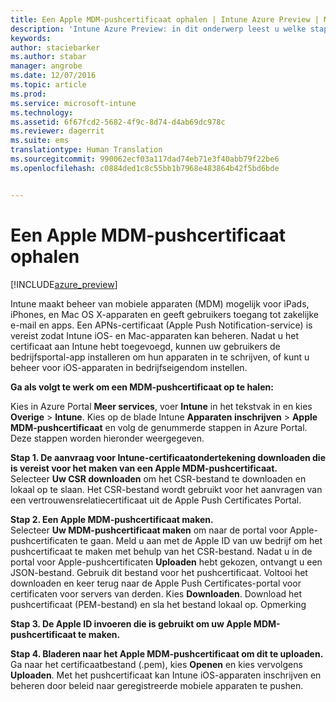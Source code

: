 ```yaml
---
title: Een Apple MDM-pushcertificaat ophalen | Intune Azure Preview | Microsoft Docs
description: 'Intune Azure Preview: in dit onderwerp leest u welke stappen u moet uitvoeren om een Apple MDM-pushcertificaat op te halen voor het beheren van iOS-apparaten met Intune.'
keywords: 
author: staciebarker
ms.author: stabar
manager: angrobe
ms.date: 12/07/2016
ms.topic: article
ms.prod: 
ms.service: microsoft-intune
ms.technology: 
ms.assetid: 6f67fcd2-5682-4f9c-8d74-d4ab69dc978c
ms.reviewer: dagerrit
ms.suite: ems
translationtype: Human Translation
ms.sourcegitcommit: 990062ecf03a117dad74eb71e3f40abb79f22be6
ms.openlocfilehash: c0884ded1c8c55bb1b7968e483864b42f5bd6bde


---
```


# <a name="get-an-apple-mdm-push-certificate"></a>Een Apple MDM-pushcertificaat ophalen 

[!INCLUDE[azure_preview](../includes/azure_preview.md)]

Intune maakt beheer van mobiele apparaten (MDM) mogelijk voor iPads, iPhones, en Mac OS X-apparaten en geeft gebruikers toegang tot zakelijke e-mail en apps. Een APNs-certificaat (Apple Push Notification-service) is vereist zodat Intune iOS- en Mac-apparaten kan beheren. Nadat u het certificaat aan Intune hebt toegevoegd, kunnen uw gebruikers de bedrijfsportal-app installeren om hun apparaten in te schrijven, of kunt u beheer voor iOS-apparaten in bedrijfseigendom instellen.

**Ga als volgt te werk om een MDM-pushcertificaat op te halen:**<br>

Kies in Azure Portal **Meer services**, voer **Intune** in het tekstvak in en kies **Overige** > **Intune**. Kies op de blade Intune **Apparaten inschrijven** > **Apple MDM-pushcertificaat** en volg de genummerde stappen in Azure Portal. Deze stappen worden hieronder weergegeven.

**Stap 1. De aanvraag voor Intune-certificaatondertekening downloaden die is vereist voor het maken van een Apple MDM-pushcertificaat.**<br>
Selecteer **Uw CSR downloaden** om het CSR-bestand te downloaden en lokaal op te slaan. Het CSR-bestand wordt gebruikt voor het aanvragen van een vertrouwensrelatiecertificaat uit de Apple Push Certificates Portal.

**Stap 2. Een Apple MDM-pushcertificaat maken.**<br>
Selecteer **Uw MDM-pushcertificaat maken** om naar de portal voor Apple-pushcertificaten te gaan. Meld u aan met de Apple ID van uw bedrijf om het pushcertificaat te maken met behulp van het CSR-bestand. Nadat u in de portal voor Apple-pushcertificaten **Uploaden** hebt gekozen, ontvangt u een JSON-bestand. Gebruik dit bestand voor het pushcertificaat. Voltooi het downloaden en keer terug naar de Apple Push Certificates-portal voor certificaten voor servers van derden. Kies **Downloaden**. Download het pushcertificaat (PEM-bestand) en sla het bestand lokaal op.
Opmerking

**Stap 3. De Apple ID invoeren die is gebruikt om uw Apple MDM-pushcertificaat te maken.**

**Stap 4. Bladeren naar het Apple MDM-pushcertificaat om dit te uploaden.**<br>
Ga naar het certificaatbestand (.pem), kies **Openen** en kies vervolgens **Uploaden**. Met het pushcertificaat kan Intune iOS-apparaten inschrijven en beheren door beleid naar geregistreerde mobiele apparaten te pushen.



<!--HONumber=Feb17_HO1-->


